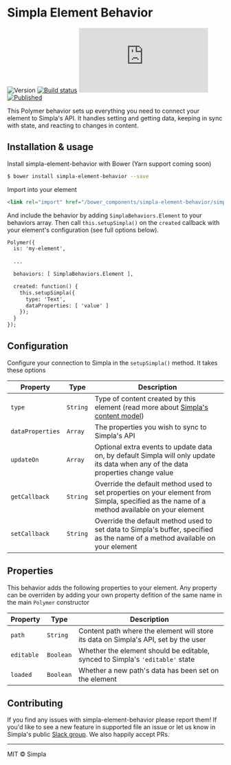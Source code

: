 # Simpla Element Behavior
![Version][bower-badge] [![Build status][travis-badge]][travis-url] ![Size][size-badge] [![Published][webcomponents-badge]][webcomponents-url]

This Polymer behavior sets up everything you need to connect your element to Simpla's API. It handles setting and getting data, keeping in sync with state, and reacting to changes in content.

## Installation & usage

Install simpla-element-behavior with Bower (Yarn support coming soon)

```sh
$ bower install simpla-element-behavior --save
```

Import into your element

```html
<link rel="import" href="/bower_components/simpla-element-behavior/simpla-element-behavior.html">
```

And include the behavior by adding `SimplaBehaviors.Element` to your behaviors array. Then call `this.setupSimpla()` on the `created` callback with your element's configuration (see full options below).

```html
Polymer({
  is: 'my-element',
  
  ...

  behaviors: [ SimplaBehaviors.Element ],

  created: function() {
    this.setupSimpla({
      type: 'Text',
      dataProperties: [ 'value' ]
    });
  }
});
```

## Configuration

Configure your connection to Simpla in the `setupSimpla()` method. It takes these options

Property         | Type     | Description                                                                                                                                  
---------------- | -------- | ------------                                                                                                                                  
`type`           | `String` | Type of content created by this element (read more about [Simpla's content model](https://www.simpla.io/docs/guides/content-model))          
`dataProperties` | `Array`  | The properties you wish to sync to Simpla's API                                                                                              
`updateOn`       | `Array`  | Optional extra events to update data on, by default Simpla will only update its data when any of the data properties change value        
`getCallback`    | `String` | Override the default method used to set properties on your element from Simpla, specified as the name of a method available on your element 
`setCallback`    | `String` | Override the default method used to set data to Simpla's buffer, specified as the name of a method available on your element                     

## Properties

This behavior adds the following properties to your element. Any property can be overriden by adding your own property defition of the same name in the main `Polymer` constructor

Property   | Type      | Description                                                                         
---------- | --------- | ------------                                                                         
`path`     | `String`  | Content path where the element will store its data on Simpla's API, set by the user 
`editable` | `Boolean` | Whether the element should be editable, synced to Simpla's `'editable'` state       
`loaded`   | `Boolean` | Whether a new path's data has been set on the element                               

## Contributing

If you find any issues with simpla-element-behavior please report them! If you'd like to see a new feature in supported file an issue or let us know in Simpla's public [Slack group](https://slack.simpla.io). We also happily accept PRs. 

***

MIT © Simpla

[bower-badge]: https://img.shields.io/bower/v/simpla-element-behavior.svg
[bowerlicense-badge]: https://img.shields.io/bower/l/simpla-element-behavior.svg
[travis-badge]: https://img.shields.io/travis/SimplaElements/simpla-element-behavior.svg
[travis-url]: https://travis-ci.org/SimplaElements/simpla-element-behavior
[bowerdeps-badge]: https://img.shields.io/gemnasium/SimplaElements/simpla-element-behavior.svg
[bowerdeps-url]: https://gemnasium.com/bower/simpla-element-behavior
[size-badge]: https://badges.herokuapp.com/size/github/SimplaElements/simpla-element-behavior/master/simpla-element-behavior.html?gzip=true&color=blue
[webcomponents-badge]: https://img.shields.io/badge/webcomponents.org-published-blue.svg
[webcomponents-url]: https://www.webcomponents.org/element/SimplaElements/simpla-element-behavior.svg
